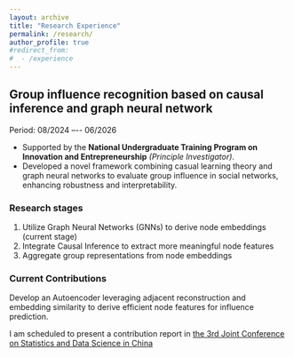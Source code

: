 ```yaml
---
layout: archive
title: "Research Experience"
permalink: /research/
author_profile: true
#redirect_from:
#  - /experience
---
```


## Group influence recognition based on causal inference and graph neural network  
Period: 08/2024 –-- 06/2026  
- Supported by the **National Undergraduate Training Program on Innovation and Entrepreneurship** *(Principle Investigator)*.
- Developed a novel framework combining casual learning theory and graph neural networks to evaluate group influence in social networks, enhancing robustness and interpretability.

### Research stages
1. Utilize Graph Neural Networks (GNNs) to derive node embeddings (current stage)
2. Integrate Causal Inference to extract more meaningful node features
3. Aggregate group representations from node embeddings

### Current Contributions
Develop an Autoencoder leveraging adjacent reconstruction and embedding similarity to derive efficient node features for influence prediction.


I am scheduled to present a contribution report in [the 3rd Joint Conference on Statistics and Data Science in China](https://www.jconf-sds.com/)


